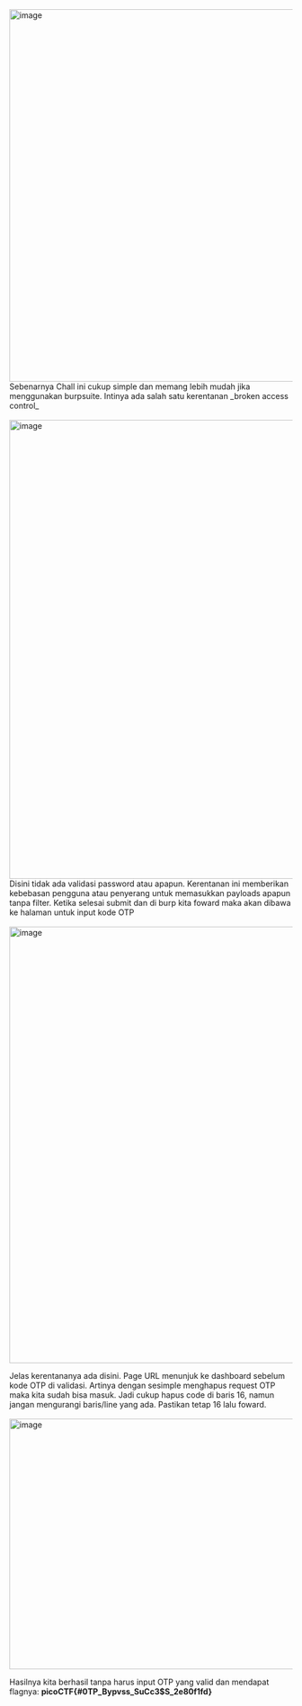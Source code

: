 <img width="896" height="663" alt="image" src="https://github.com/user-attachments/assets/a775652c-8abc-476d-8a31-8612a652024c" />
Sebenarnya Chall ini cukup simple dan memang lebih mudah jika menggunakan burpsuite. Intinya ada salah satu kerentanan _broken access control_
<br><br>

<img width="1584" height="817" alt="image" src="https://github.com/user-attachments/assets/feb96919-e8a3-48e1-90a9-e0791bac0991" />
Disini tidak ada validasi password atau apapun. Kerentanan ini memberikan kebebasan pengguna atau penyerang untuk memasukkan payloads apapun tanpa filter. Ketika selesai submit dan di burp kita foward maka akan dibawa ke halaman untuk input kode OTP
<br><br>
<img width="1602" height="777" alt="image" src="https://github.com/user-attachments/assets/7d5b9063-d46e-4371-b974-ff81f7496d22" />

Jelas kerentananya ada disini. Page URL menunjuk ke dashboard sebelum kode OTP di validasi. Artinya dengan sesimple menghapus request OTP maka kita sudah bisa masuk. Jadi cukup hapus code di baris 16, namun jangan mengurangi baris/line yang ada. Pastikan tetap 16 lalu foward.
<br><br>
<img width="1146" height="446" alt="image" src="https://github.com/user-attachments/assets/490bf02f-80e1-4d80-9f54-2a5b74e3ed41" />

Hasilnya kita berhasil tanpa harus input OTP yang valid dan mendapat flagnya: **picoCTF{#0TP_Bypvss_SuCc3$S_2e80f1fd}**
